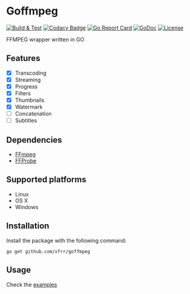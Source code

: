 ﻿# Goffmpeg
[![Build & Test](https://github.com/xfrr/goffmpeg/actions/workflows/build_and_test.yml/badge.svg)](https://github.com/xfrr/goffmpeg/actions/workflows/build_and_test.yml)
[![Codacy Badge](https://api.codacy.com/project/badge/Grade/93e018e5008b4439acbb30d715b22e7f)](https://www.codacy.com/app/francisco.romero/goffmpeg?utm_source=github.com&amp;utm_medium=referral&amp;utm_content=xfrr/goffmpeg&amp;utm_campaign=Badge_Grade)
[![Go Report Card](https://goreportcard.com/badge/github.com/xfrr/goffmpeg)](https://goreportcard.com/report/github.com/xfrr/goffmpeg)
[![GoDoc](https://godoc.org/github.com/xfrr/goffmpeg?status.svg)](https://godoc.org/github.com/xfrr/goffmpeg)
[![License](https://img.shields.io/badge/License-MIT-blue.svg)](./LICENSE)

FFMPEG wrapper written in GO

## Features

- [x] Transcoding
- [x] Streaming
- [x] Progress
- [x] Filters
- [x] Thumbnails
- [x] Watermark
- [ ] Concatenation
- [ ] Subtitles

## Dependencies
- [FFmpeg](https://www.ffmpeg.org/)
- [FFProbe](https://www.ffmpeg.org/ffprobe.html)

## Supported platforms

 - Linux
 - OS X
 - Windows

## Installation
Install the package with the following command:
```shell
go get github.com/xfrr/goffmpeg
```

## Usage
Check the [examples](./examples)
